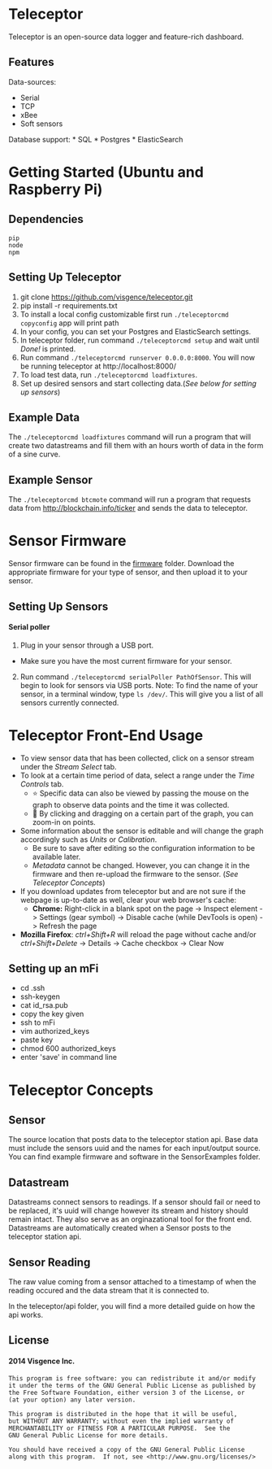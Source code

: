 # Teleceptor

Teleceptor is an open-source data logger and feature-rich dashboard.

## Features
Data-sources:
  * Serial
  * TCP
  * xBee
  * Soft sensors

Database support:
	* SQL
	* Postgres
	* ElasticSearch

# Getting Started (Ubuntu and Raspberry Pi)
## Dependencies
```
pip
node
npm
```
## Setting Up Teleceptor
1. git clone https://github.com/visgence/teleceptor.git
2. pip install -r requirements.txt
3. To install a local config customizable first run ```./teleceptorcmd copyconfig``` app will print path
4. In your config, you can set your Postgres and ElasticSearch settings.
5. In teleceptor folder, run command ```./teleceptorcmd setup``` and wait until _Done!_ is printed.
6. Run command ```./teleceptorcmd runserver 0.0.0.0:8000```. You will now be running teleceptor at http://localhost:8000/
7. To load test data, run ```./teleceptorcmd loadfixtures```.
8. Set up desired sensors and start collecting data.(_See below for setting up sensors_)

## Example Data
The ```./teleceptorcmd loadfixtures``` command will run a program that will create two datastreams and fill them with an hours worth of data in the form of a sine curve.

## Example Sensor
The ```./teleceptorcmd btcmote``` command will run a program that requests data from http://blockchain.info/ticker and sends the data to teleceptor.


# Sensor Firmware
Sensor firmware can be found in the [firmware](https://github.com/visgence/teleceptor/tree/master/firmware) folder. Download the appropriate firmware for your type of sensor, and then upload it to your sensor.

## Setting Up Sensors

#### Serial poller
1. Plug in your sensor through a USB port.
* Make sure you have the most current firmware for your sensor.
2. Run command ```./teleceptorcmd serialPoller PathOfSensor```. This will begin to look for sensors via USB ports.
Note: To find the name of your sensor, in a terminal window, type ```ls /dev/```. This will give you a list of all sensors currently connected.


# Teleceptor Front-End Usage
* To view sensor data that has been collected, click on a sensor stream under the _Stream Select_ tab.
* To look at a certain time period of data, select a range under the _Time Controls_ tab.
  * :star: Specific data can also be viewed by passing the mouse on the graph to observe data points and the time it was collected.
  * :star2: By clicking and dragging on a certain part of the graph, you can zoom-in on points.
* Some information about the sensor is editable and will change the graph accordingly such as _Units_ or _Calibration_.
  * Be sure to save after editing so the configuration information to be available later.
  * _Metadata_ cannot be changed. However, you can change it in the firmware and then re-upload the firmware to the sensor. (_See Teleceptor Concepts_)
* If you download updates from teleceptor but and are not sure if the webpage is up-to-date as well, clear your web browser's cache:
  * **Chrome:** Right-click in a blank spot on the page -> Inspect element -> Settings (gear symbol) -> Disable cache (while DevTools is open) -> Refresh the page
 * **Mozilla Firefox**: _ctrl+Shift+R_ will reload the page without cache and/or _ctrl+Shift+Delete_ -> Details -> Cache checkbox -> Clear Now


## Setting up an mFi
* cd .ssh
* ssh-keygen
* cat id_rsa.pub
* copy the key given
* ssh to mFi
* vim authorized_keys
* paste key
* chmod 600 authorized_keys
* enter 'save' in command line

# Teleceptor Concepts

## Sensor
The source location that posts data to the teleceptor station api. Base data must include the sensors uuid and the names for each input/output source.
You can find example firmware and software in the SensorExamples folder.

## Datastream
Datastreams connect sensors to readings. If a sensor should fail or need to be replaced, it's uuid will change however its stream and history should remain intact. They also serve as an orginazational tool for the front end.
Datastreams are automatically created when a Sensor posts to the teleceptor station api.

## Sensor Reading
The raw value coming from a sensor attached to a timestamp of when the reading occured and the data stream that it is connected to.

In the teleceptor/api folder, you will find a more detailed guide on how the api works.

## License
#### 2014 Visgence Inc.
    This program is free software: you can redistribute it and/or modify
    it under the terms of the GNU General Public License as published by
    the Free Software Foundation, either version 3 of the License, or
    (at your option) any later version.

    This program is distributed in the hope that it will be useful,
    but WITHOUT ANY WARRANTY; without even the implied warranty of
    MERCHANTABILITY or FITNESS FOR A PARTICULAR PURPOSE.  See the
    GNU General Public License for more details.

    You should have received a copy of the GNU General Public License
    along with this program.  If not, see <http://www.gnu.org/licenses/>
